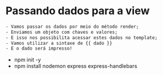 # Passando dados para a view

```txt
- Vamos passar os dados por meio do método render;
- Enviamos um objeto com chaves e valores;
- E isso nos possibilita acessar estes dados no template;
- Vamos utilizar a sintaxe de {{ dado }}
- E o dado será impresso!
```

- npm init -y
- npm install nodemon express express-handlebars
